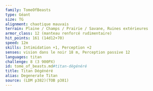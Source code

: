 ```yaml
---
family: TomeOfBeasts
type: Géant
size: TG
alignment: chaotique mauvais
terrain: Plaine / Champs / Prairie / Savane, Ruines extérieures
armor_class: 12 (manteau renforcé rudimentaire)
hit_points: 161 (14d12+70)
speed: 12m
skills: Intimidation +1, Perception +2
senses: vision dans le noir 18 m, Perception passive 12
languages: titan
challenge: 8 (3 900PX)
id: tome_of_beasts.md#titan-dégénéré
title: Titan Dégénéré
alias: Degenerate Titan
source: (LDM p382)(TOB p381)
---
```


